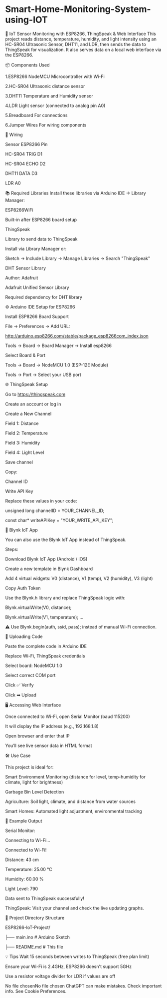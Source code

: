 # Smart-Home-Monitoring-System-using-IOT

📡 IoT Sensor Monitoring with ESP8266, ThingSpeak & Web Interface
This project reads distance, temperature, humidity, and light intensity using an HC-SR04 Ultrasonic Sensor, DHT11, and LDR, then sends the data to ThingSpeak for visualization. It also serves data on a local web interface via the ESP8266.

📦 Components Used

1.ESP8266 NodeMCU	Microcontroller with Wi-Fi

2.HC-SR04	Ultrasonic distance sensor

3.DHT11	Temperature and Humidity sensor

4.LDR	Light sensor (connected to analog pin A0)

5.Breadboard	For connections

6.Jumper Wires	For wiring components


🔌 Wiring

Sensor	ESP8266 Pin

HC-SR04 TRIG	D1

HC-SR04 ECHO	D2

DHT11 DATA	D3

LDR	A0

📚 Required Libraries
Install these libraries via Arduino IDE → Library Manager:

ESP8266WiFi

Built-in after ESP8266 board setup

ThingSpeak

Library to send data to ThingSpeak

Install via Library Manager or:

Sketch → Include Library → Manage Libraries → Search "ThingSpeak"

DHT Sensor Library

Author: Adafruit

Adafruit Unified Sensor Library



Required dependency for DHT library

⚙️ Arduino IDE Setup for ESP8266

Install ESP8266 Board Support

File → Preferences → Add URL:

http://arduino.esp8266.com/stable/package_esp8266com_index.json

Tools → Board → Board Manager → Install esp8266

Select Board & Port

Tools → Board → NodeMCU 1.0 (ESP-12E Module)

Tools → Port → Select your USB port

🌐 ThingSpeak Setup

Go to https://thingspeak.com

Create an account or log in

Create a New Channel

Field 1: Distance

Field 2: Temperature

Field 3: Humidity

Field 4: Light Level

Save channel

Copy:

Channel ID

Write API Key

Replace these values in your code:

unsigned long channelID = YOUR_CHANNEL_ID;

const char* writeAPIKey = "YOUR_WRITE_API_KEY";



📱 Blynk IoT App

You can also use the Blynk IoT App instead of ThingSpeak.

Steps:

Download Blynk IoT App (Android / iOS)

Create a new template in Blynk Dashboard

Add 4 virtual widgets: V0 (distance), V1 (temp), V2 (humidity), V3 (light)

Copy Auth Token

Use the Blynk.h library and replace ThingSpeak logic with:

Blynk.virtualWrite(V0, distance);

Blynk.virtualWrite(V1, temperature);
...

⚠️ Use Blynk.begin(auth, ssid, pass); instead of manual Wi-Fi connection.


🚀 Uploading Code

Paste the complete code in Arduino IDE

Replace Wi-Fi, ThingSpeak credentials

Select board: NodeMCU 1.0

Select correct COM port

Click ✅ Verify

Click ➡ Upload


🖥️ Accessing Web Interface

Once connected to Wi-Fi, open Serial Monitor (baud 115200)

It will display the IP address (e.g., 192.168.1.8)

Open browser and enter that IP

You’ll see live sensor data in HTML format


🛠️ Use Case

This project is ideal for:

Smart Environment Monitoring (distance for level, temp-humidity for climate, light for brightness)

Garbage Bin Level Detection

Agriculture: Soil light, climate, and distance from water sources

Smart Homes: Automated light adjustment, environmental tracking


📝 Example Output

Serial Monitor:

Connecting to Wi-Fi...

Connected to Wi-Fi!

Distance: 43 cm

Temperature: 25.00 °C

Humidity: 60.00 %

Light Level: 790

Data sent to ThingSpeak successfully!

ThingSpeak: Visit your channel and check the live updating graphs.


📂 Project Directory Structure

ESP8266-IoT-Project/

├── main.ino               # Arduino Sketch

├── README.md              # This file

💡 Tips
Wait 15 seconds between writes to ThingSpeak (free plan limit)

Ensure your Wi-Fi is 2.4GHz, ESP8266 doesn't support 5GHz

Use a resistor voltage divider for LDR if values are off







No file chosenNo file chosen
ChatGPT can make mistakes. Check important info. See Cookie Preferences.
